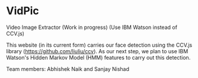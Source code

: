 # VidPic
Video Image Extractor (Work in progress) (Use IBM Watson instead of CCV.js)

This website (in its current form) carries our face detection using the CCV.js library (https://github.com/liuliu/ccv).  As our next step, we plan to use IBM Watson's Hidden Markov Model (HMM) features to carry out this detection.

Team members: Abhishek Naik and Sanjay Nishad
